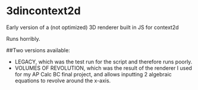 # 3dincontext2d
Early version of a (not optimized) 3D renderer built in JS for context2d

Runs horribly.

##Two versions available: 
* LEGACY, which was the test run for the script and therefore runs poorly.
* VOLUMES OF REVOLUTION, which was the result of the renderer I used for my AP Calc BC final project, and allows inputting 2 algebraic equations to revolve around the x-axis.
